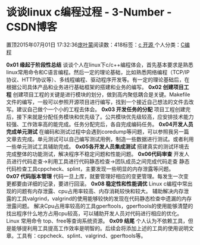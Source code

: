 
# 谈谈linux c编程过程 - 3-Number - CSDN博客


置顶2015年07月01日 17:32:36[庞叶蒙](https://me.csdn.net/pangyemeng)阅读数：418标签：[c																](https://so.csdn.net/so/search/s.do?q=c&t=blog)[开源																](https://so.csdn.net/so/search/s.do?q=开源&t=blog)[
							](https://so.csdn.net/so/search/s.do?q=c&t=blog)个人分类：[C编程																](https://blog.csdn.net/pangyemeng/article/category/5429119)


**0x01 缘起于阶段性总结**
谈谈个人在linux下c/c++编程体会，首先基本要求是熟悉linux常用命令和C语言编程。然后一定的理论基础，比如熟悉网络编程（TCP/IP协议、HTTP协议等）、多线程编程、驱动程序开发等。有一定的理论基础后，在根据公司具体产品和业务进行基础框架的搭建和业务的编写。
**0x02 创建项目工程**
创建项目工程的关键是进行模块的划分，做到高内聚低耦合是关键。Makefile文件的编写，一般可以参照开源项目进行编写，找到一个接近自己想法的文件去改写。建议自己做个一个小的工程去体会。
**0x03 开发任务的分配**
项目工程创建完后，接下来就是分配任务模块和优先级了。公共模块优先级较高，应安排技术能力较强、工作效率高的能完成。任务分配完后，各自完成编码任务。
**0x04开发人员完成单元测试**
在编码和测试过程中会遇到coredump等问题，可以参照我另一篇文章去完成。单元测试可以自己编写测试用例，制造一些数据进行测试。或者利用一些单元测试工具辅助完成。
**0x05各开发人员集成测试**
搭建真实的测试环境去完成整体的功能测试，解决程序不稳定问题和性能问题。
**0x06代码审查**
开发人员进行代码走查->利用工具进行代码静态检查->团队成员之间完成代码走查
静态代码检查工具cppcheck、splint，主要发现一些明显的内存泄露等问题。
**0x07 代码版本管理**
代码一旦上库，就要管理好相应的变更管理。每发生一次变更都要由详细的记录，要进行回滚。
**0x08 稳定性和性能调优**
Linux c编程中常出现的问题有内存泄露、cpu占用率较高、内存消耗较快和较大。
辅助解决内存泄露的工具valgrind，valgrind的使用能够较快的发现在代码静态检查中遗漏的内存泄露问题。
解决Cpu占用率较高的工具gperftools，gperftools的使用能够清楚的找出程序什么地方占用cpu较高，可以辅助开发人员对代码进行相应的优化。
Linux 常用命令 top、free等查询系统资源。
**0x09 结尾**
个人认为不依赖工具，但是能够提利用工具提高工作效率是明智的。后续会将添加上述的工具的使用说明文章。工具有：cppcheck、splint、valgrind、gperftools等。


